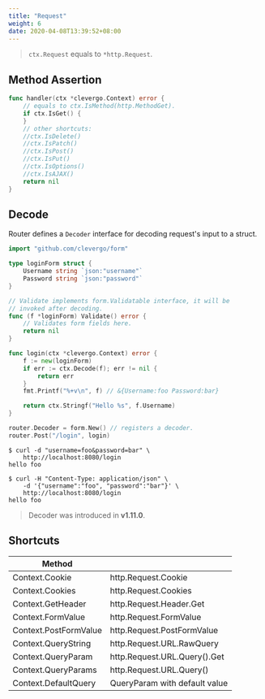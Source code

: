 ```yaml
---
title: "Request"
weight: 6
date: 2020-04-08T13:39:52+08:00
---
```


> `ctx.Request` equals to `*http.Request`.

## Method Assertion

```go
func handler(ctx *clevergo.Context) error {
	// equals to ctx.IsMethod(http.MethodGet).
	if ctx.IsGet() {
	}
	// other shortcuts:
	//ctx.IsDelete()
	//ctx.IsPatch()
	//ctx.IsPost()
	//ctx.IsPut()
	//ctx.IsOptions()
	//ctx.IsAJAX()
	return nil
}
```

## Decode

Router defines a `Decoder` interface for decoding request's input to a struct.

```go
import "github.com/clevergo/form"
```

```go
type loginForm struct {
	Username string `json:"username"`
	Password string `json:"password"`
}

// Validate implements form.Validatable interface, it will be
// invoked after decoding.
func (f *loginForm) Validate() error {
	// Validates form fields here.
	return nil
}

func login(ctx *clevergo.Context) error {
	f := new(loginForm)
	if err := ctx.Decode(f); err != nil {
		return err
	}
	fmt.Printf("%+v\n", f) // &{Username:foo Password:bar}

	return ctx.Stringf("Hello %s", f.Username)
}

router.Decoder = form.New() // registers a decoder.
router.Post("/login", login)
```

```shell
$ curl -d "username=foo&password=bar" \
	http://localhost:8080/login
hello foo

$ curl -H "Content-Type: application/json" \
	-d '{"username":"foo", "password":"bar"}' \
	http://localhost:8080/login
hello foo
```

> Decoder was introduced in **v1.11.0**.

## Shortcuts

| Method | |
|---|---|
| Context.Cookie | http.Request.Cookie |
| Context.Cookies | http.Request.Cookies |
| Context.GetHeader | http.Request.Header.Get |
| Context.FormValue | http.Request.FormValue |
| Context.PostFormValue | http.Request.PostFormValue |
| Context.QueryString | http.Request.URL.RawQuery |
| Context.QueryParam | http.Request.URL.Query().Get |
| Context.QueryParams | http.Request.URL.Query() |
| Context.DefaultQuery | QueryParam with default value |
